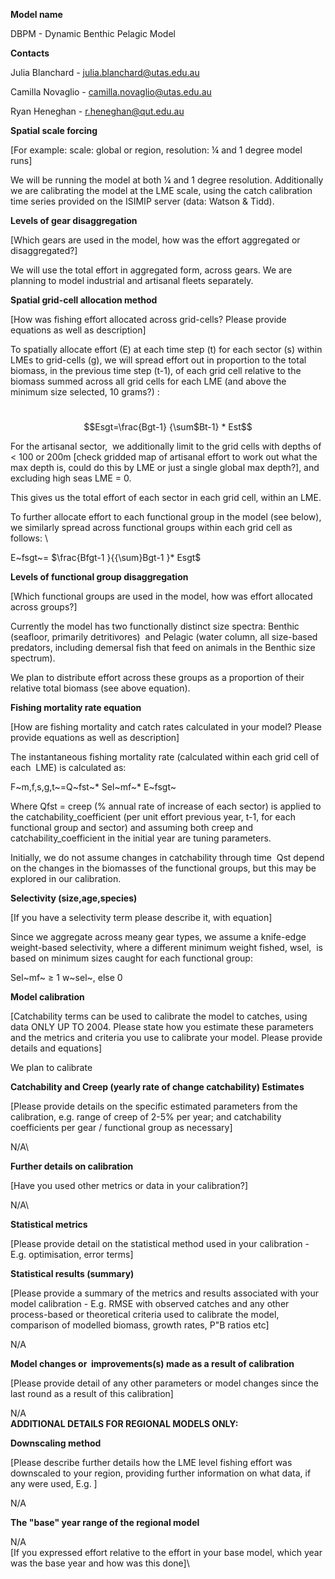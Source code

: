 **Model name**

DBPM - Dynamic Benthic Pelagic Model

**Contacts**

Julia Blanchard - [julia.blanchard\@utas.edu.au](mailto:julia.blanchard@utas.edu.au)

Camilla Novaglio - [camilla.novaglio\@utas.edu.au](mailto:camilla.novaglio@utas.edu.au) 

Ryan Heneghan - [r.heneghan\@qut.edu.au](mailto:r.heneghan@qut.edu.au) 

**Spatial scale forcing**

[For example: scale: global or region, resolution: ¼ and 1 degree model runs]

We will be running the model at both ¼ and 1 degree resolution. Additionally we are calibrating the model at the LME scale, using the catch calibration time series provided on the ISIMIP server (data: Watson & Tidd).

**Levels of gear disaggregation**

[Which gears are used in the model, how was the effort aggregated or disaggregated?]

We will use the total effort in aggregated form, across gears. We are planning to model industrial and artisanal fleets separately.

**Spatial grid-cell allocation method**

[How was fishing effort allocated across grid-cells? Please provide equations as well as description]

To spatially allocate effort (E) at each time step (t) for each sector (s) within LMEs to grid-cells (g), we will spread effort out in proportion to the total biomass, in the previous time step (t-1), of each grid cell relative to the biomass summed across all grid cells for each LME (and above the minimum size selected, 10 grams?) :

\
$$Esgt=\frac{Bgt-1} {\sum$Bt-1} * Est$$

For the artisanal sector,  we additionally limit to the grid cells with depths of \< 100 or 200m [check gridded map of artisanal effort to work out what the max depth is, could do this by LME or just a single global max depth?], and excluding high seas LME = 0.

This gives us the total effort of each sector in each grid cell, within an LME.

To further allocate effort to each functional group in the model (see below), we similarly spread across functional groups within each grid cell as follows: \

E~fsgt~= $\frac{Bfgt-1 }{{\sum}Bgt-1 }* Esgt$

**Levels of functional group disaggregation**

[Which functional groups are used in the model, how was effort allocated across groups?]

Currently the model has two functionally distinct size spectra: Benthic (seafloor, primarily detritivores)  and Pelagic (water column, all size-based predators, including demersal fish that feed on animals in the Benthic size spectrum). 

We plan to distribute effort across these groups as a proportion of their relative total biomass (see above equation).

**Fishing mortality rate equation**

[How are fishing mortality and catch rates calculated in your model? Please provide equations as well as description]

The instantaneous fishing mortality rate (calculated within each grid cell of each  LME) is calculated as:

F~m,f,s,g,t~=Q~fst~\* Sel~mf~\* E~fsgt~

Where Qfst = creep (% annual rate of increase of each sector) is applied to the catchability_coefficient (per unit effort previous year, t-1, for each functional group and sector) and assuming both creep and catchability_coefficient in the initial year are tuning parameters.

Initially, we do not assume changes in catchability through time  Qst depend on the changes in the biomasses of the functional groups, but this may be explored in our calibration.

**Selectivity (size,age,species)**

[If you have a selectivity term please describe it, with equation]

Since we aggregate across meany gear types, we assume a knife-edge weight-based selectivity, where a different minimum weight fished, wsel,  is based on minimum sizes caught for each functional group:

Sel~mf~ $\geq$ 1 w~sel~, else 0

**Model calibration**

[Catchability terms can be used to calibrate the model to catches, using data ONLY UP TO 2004. Please state how you estimate these parameters and the metrics and criteria you use to calibrate your model. Please provide details and equations]

We plan to calibrate

**Catchability and Creep (yearly rate of change catchability) Estimates**

[Please provide details on the specific estimated parameters from the calibration, e.g. range of creep of 2-5% per year; and catchability coefficients per gear / functional group as necessary]

N/A\

**Further details on calibration**

[Have you used other metrics or data in your calibration?]

N/A\

**Statistical metrics**

[Please provide detail on the statistical method used in your calibration - E.g. optimisation, error terms]

**Statistical results (summary)**

[Please provide a summary of the metrics and results associated with your model calibration - E.g. RMSE with observed catches and any other process-based or theoretical criteria used to calibrate the model, comparison of modelled biomass, growth rates, P"B ratios etc]

N/A

**Model changes or  improvements(s) made as a result of calibration**

[Please provide detail of any other parameters or model changes since the last round as a result of this calibration]

N/A\
**ADDITIONAL DETAILS FOR REGIONAL MODELS ONLY:**

**Downscaling method**

[Please describe further details how the LME level fishing effort was downscaled to your region, providing further information on what data, if any were used, E.g. ]

N/A

**The "base" year range of the regional model**

N/A\
[If you expressed effort relative to the effort in your base model, which year was the base year and how was this done]\
